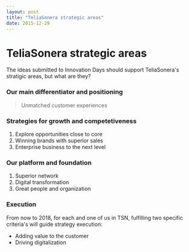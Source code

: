 ```yaml
---
layout: post
title: "TeliaSonera strategic areas"
date: 2015-12-29
---
```


# TeliaSonera strategic areas
The ideas submitted to Innovation Days should support TeliaSonera's stratigic areas, but what are they?

### Our main differentiator and positioning
> Unmatched customer experiences

### Strategies for growth and competetiveness
1. Explore opportunities close to core
2. Winning brands with superior sales
3. Enterprise business to the next level

### Our platform and foundation
1. Superior network
2. Digital transformation
3. Great people and organization

### Execution
From now to 2018, for each and one of us in TSN, fulfilling two specific criteria's will guide strategy execution:

- Adding value to the customer
- Driving digitalization

